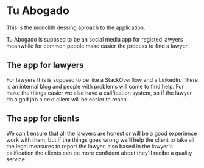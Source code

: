 # Tu Abogado

This is the monolith dessing aproach to the application.

Tu Abogado is suposed to be an social media app for registed lawyers
meanwhile for common people make easier the process to find a lawyer.

## The app for lawyers

For lawyers this is suposed to be like a StackOverflow and a LinkedIn.
There is an internal blog and people with problems will come to find help.
For make the things easier we also have a calification system, so if the lawyer do
a god job a next client will be easier to reach.

## The app for clients

We can't ensure that all the lawyers are honest or will be a good experience work
with them, but if the things goes wrong we'll help the client to take all the legal
measures to report the lawyer, also based in the lawyer's calification the
clients can be more confident about they'll recibe a quality service.
